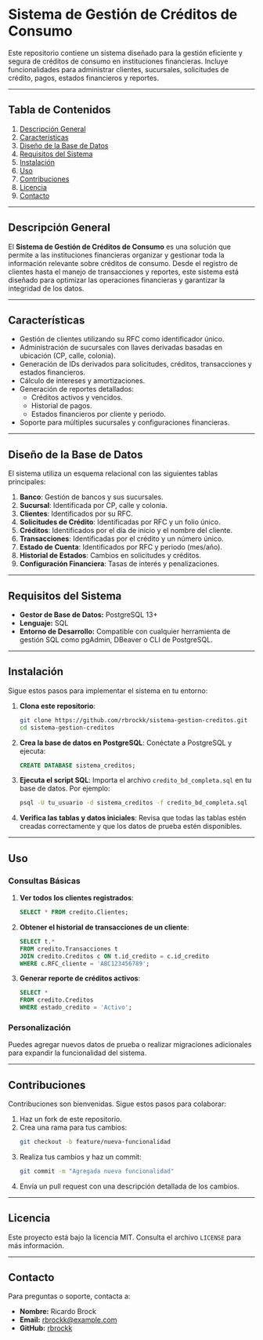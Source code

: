# Sistema de Gestión de Créditos de Consumo

Este repositorio contiene un sistema diseñado para la gestión eficiente y segura de créditos de consumo en instituciones financieras. Incluye funcionalidades para administrar clientes, sucursales, solicitudes de crédito, pagos, estados financieros y reportes.

---

## Tabla de Contenidos
1. [Descripción General](#descripción-general)
2. [Características](#características)
3. [Diseño de la Base de Datos](#diseño-de-la-base-de-datos)
4. [Requisitos del Sistema](#requisitos-del-sistema)
5. [Instalación](#instalación)
6. [Uso](#uso)
7. [Contribuciones](#contribuciones)
8. [Licencia](#licencia)
9. [Contacto](#contacto)

---

## Descripción General

El **Sistema de Gestión de Créditos de Consumo** es una solución que permite a las instituciones financieras organizar y gestionar toda la información relevante sobre créditos de consumo. Desde el registro de clientes hasta el manejo de transacciones y reportes, este sistema está diseñado para optimizar las operaciones financieras y garantizar la integridad de los datos.

---

## Características

- Gestión de clientes utilizando su RFC como identificador único.
- Administración de sucursales con llaves derivadas basadas en ubicación (CP, calle, colonia).
- Generación de IDs derivados para solicitudes, créditos, transacciones y estados financieros.
- Cálculo de intereses y amortizaciones.
- Generación de reportes detallados:
  - Créditos activos y vencidos.
  - Historial de pagos.
  - Estados financieros por cliente y periodo.
- Soporte para múltiples sucursales y configuraciones financieras.

---

## Diseño de la Base de Datos

El sistema utiliza un esquema relacional con las siguientes tablas principales:
1. **Banco**: Gestión de bancos y sus sucursales.
2. **Sucursal**: Identificada por CP, calle y colonia.
3. **Clientes**: Identificados por su RFC.
4. **Solicitudes de Crédito**: Identificadas por RFC y un folio único.
5. **Créditos**: Identificados por el día de inicio y el nombre del cliente.
6. **Transacciones**: Identificadas por el crédito y un número único.
7. **Estado de Cuenta**: Identificados por RFC y periodo (mes/año).
8. **Historial de Estados**: Cambios en solicitudes y créditos.
9. **Configuración Financiera**: Tasas de interés y penalizaciones.

---

## Requisitos del Sistema

- **Gestor de Base de Datos:** PostgreSQL 13+
- **Lenguaje:** SQL
- **Entorno de Desarrollo:** Compatible con cualquier herramienta de gestión SQL como pgAdmin, DBeaver o CLI de PostgreSQL.

---

## Instalación

Sigue estos pasos para implementar el sistema en tu entorno:

1. **Clona este repositorio**:
   ```bash
   git clone https://github.com/rbrockk/sistema-gestion-creditos.git
   cd sistema-gestion-creditos
   ```

2. **Crea la base de datos en PostgreSQL**:
   Conéctate a PostgreSQL y ejecuta:
   ```sql
   CREATE DATABASE sistema_creditos;
   ```

3. **Ejecuta el script SQL**:
   Importa el archivo `credito_bd_completa.sql` en tu base de datos. Por ejemplo:
   ```bash
   psql -U tu_usuario -d sistema_creditos -f credito_bd_completa.sql
   ```

4. **Verifica las tablas y datos iniciales**:
   Revisa que todas las tablas estén creadas correctamente y que los datos de prueba estén disponibles.

---

## Uso

### Consultas Básicas

1. **Ver todos los clientes registrados**:
   ```sql
   SELECT * FROM credito.Clientes;
   ```

2. **Obtener el historial de transacciones de un cliente**:
   ```sql
   SELECT t.* 
   FROM credito.Transacciones t
   JOIN credito.Creditos c ON t.id_credito = c.id_credito
   WHERE c.RFC_cliente = 'ABC123456789';
   ```

3. **Generar reporte de créditos activos**:
   ```sql
   SELECT * 
   FROM credito.Creditos 
   WHERE estado_credito = 'Activo';
   ```

### Personalización

Puedes agregar nuevos datos de prueba o realizar migraciones adicionales para expandir la funcionalidad del sistema.

---

## Contribuciones

Contribuciones son bienvenidas. Sigue estos pasos para colaborar:

1. Haz un fork de este repositorio.
2. Crea una rama para tus cambios:
   ```bash
   git checkout -b feature/nueva-funcionalidad
   ```
3. Realiza tus cambios y haz un commit:
   ```bash
   git commit -m "Agregada nueva funcionalidad"
   ```
4. Envía un pull request con una descripción detallada de los cambios.

---

## Licencia

Este proyecto está bajo la licencia MIT. Consulta el archivo `LICENSE` para más información.

---

## Contacto

Para preguntas o soporte, contacta a:

- **Nombre:** Ricardo Brock
- **Email:** rbrockk@example.com
- **GitHub:** [rbrockk](https://github.com/rbrockk)
